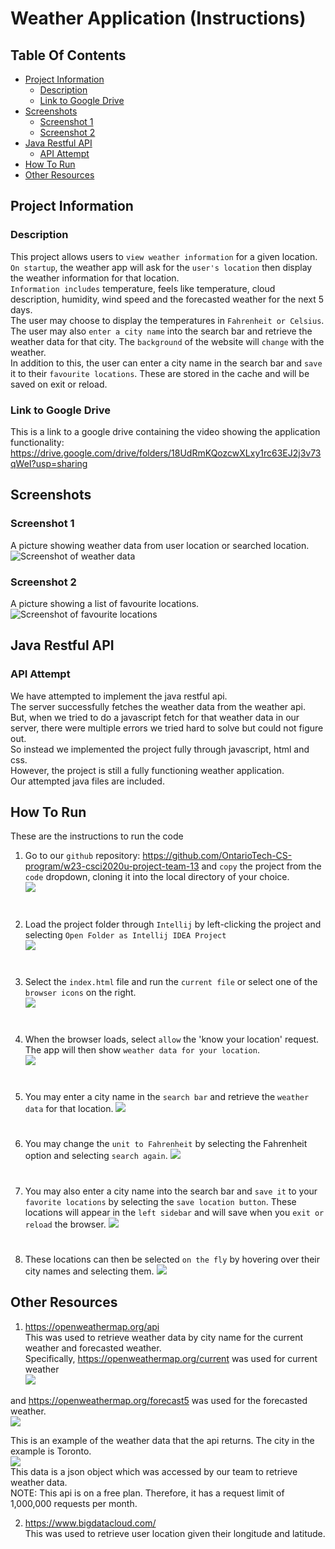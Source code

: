 [//]: # ([![Review Assignment Due Date]&#40;https://classroom.github.com/assets/deadline-readme-button-8d59dc4de5201274e310e4c54b9627a8934c3b88527886e3b421487c677d23eb.svg&#41;]&#40;https://classroom.github.com/a/xVkiPLj0&#41;)

[//]: # (# w23-csci2020u-project-team-13)


# Weather Application (Instructions)
<!-- > Course: CSCI 2020U: Software Systems Development and Integration -->

## Table Of Contents
- [Project Information](#Project-Information)
    - [Description](#Description)
    - [Link to Google Drive](#Link-to-Google-Drive)
- [Screenshots](#Screenshots)
  - [Screenshot 1](#Screenshot-1)
  - [Screenshot 2](#Screenshot-2)
- [Java Restful API](#Java-Restful-API)
    - [API Attempt](#API-Attempt)
- [How To Run](#How-To-Run)
- [Other Resources](#Other-Resources)



## Project Information
### Description
This project allows users to ``view weather information`` for a given location.\
``On startup``, the weather app will ask for the ``user's location`` then display the weather information for that location.\
``Information includes`` temperature, feels like temperature, cloud description, humidity, wind speed and the forecasted weather for the next 5 days.\
The user may choose to display the temperatures in ``Fahrenheit or Celsius``.\
The user may also ``enter a city name`` into the search bar and retrieve the weather data for that city. The ``background`` of the website will ``change`` with the weather.\
In addition to this, the user can enter a city name in the search bar and ``save`` it to their ``favourite locations``. These are stored in the cache and will be saved on exit or reload.



### Link to Google Drive
This is a link to a google drive containing the video showing the application functionality:\
https://drive.google.com/drive/folders/18UdRmKQozcwXLxy1rc63EJ2j3v73qWeI?usp=sharing


## Screenshots
### Screenshot 1
A picture showing weather data from user location or searched location.
![Screenshot of weather data](images/FA_S1_Dev.png)


### Screenshot 2
A picture showing a list of favourite locations.
![Screenshot of favourite locations](/images/FA_S2_Dev.png?raw=true)


## Java Restful API
### API Attempt
We have attempted to implement the java restful api.\
The server successfully fetches the weather data from the weather api.\
But, when we tried to do a javascript fetch for that weather data in our server,
there were multiple errors we tried hard to solve but could not figure out.\
So instead we implemented the project fully through javascript, html and css.\
However, the project is still a fully functioning weather application.\
Our attempted java files are included.



## How To Run
These are the instructions to run the code

1. Go to our ``github`` repository: https://github.com/OntarioTech-CS-program/w23-csci2020u-project-team-13 and ``copy`` the project from the ``code`` dropdown, cloning it into the local directory of your choice.\
   ![](images/FA_Step1_Dev.png)
#
2. Load the project folder through ``Intellij`` by left-clicking the project and selecting ``Open Folder as Intellij IDEA Project``\
   ![](images/FA_Step2_Dev.png)
#
3. Select the ``index.html`` file and run the ``current file`` or select one of the ``browser icons`` on the right.\
      ![](images/FA_Step3_Dev.png)
#
4. When the browser loads, select ``allow`` the 'know your location' request. The app will then show ``weather data for your location``.\
   ![](images/FA_Step4_Dev.png)
#
5. You may enter a city name in the ``search bar`` and retrieve the ``weather data`` for that location.
   ![](images/FA_Step5_Dev.png)
#
6. You may change the ``unit to Fahrenheit`` by selecting the Fahrenheit option and selecting ``search again``.
   ![](images/FA_Step6_Dev.png)
# 
7. You may also enter a city name into the search bar and ``save it`` to your ``favorite locations`` by selecting the ``save location button``. These locations will appear in the ``left sidebar`` and will save when you ``exit or reload`` the browser.
   ![](images/FA_Step7_Dev.png)
# 
8. These locations can then be selected ``on the fly`` by hovering over their city names and selecting them.
   ![](images/FA_Step8_Dev.png)



## Other Resources
1. https://openweathermap.org/api \
This was used to retrieve weather data by city name for the current weather and forecasted weather.\
Specifically, https://openweathermap.org/current was used for current weather\
   ![](images/FA_OR1_Dev.png)

and https://openweathermap.org/forecast5 was used for the forecasted weather.\
   ![](images/FA_OR2_Dev.png)

This is an example of the weather data that the api returns. The city in the example is Toronto.\
   ![](images/FA_OR3_Dev.png)\
This data is a json object which was accessed by our team to retrieve weather data.\
NOTE: This api is on a free plan. Therefore, it has a request limit of 1,000,000 requests per month. 

2. https://www.bigdatacloud.com/ \
This was used to retrieve user location given their longitude and latitude.
